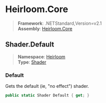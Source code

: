 # Heirloom.Core

> **Framework**: .NETStandard,Version=v2.1  
> **Assembly**: [Heirloom.Core][0]  

## Shader.Default

> **Namespace**: [Heirloom][0]  
> **Type**: [Shader][1]  

### Default

Gets the default (ie, "no effect") shader.

```cs
public static Shader Default { get; }
```

[0]: ../../../Heirloom.Core.md
[1]: ../Shader.md
